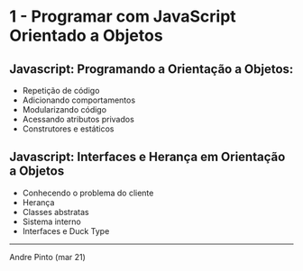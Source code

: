# 1 - Programar com JavaScript Orientado a Objetos 
## Javascript: Programando a Orientação a Objetos:
* Repetição de código
* Adicionando comportamentos
* Modularizando código
* Acessando atributos privados
* Construtores e estáticos

## Javascript: Interfaces e Herança em Orientação a Objetos
* Conhecendo o problema do cliente
* Herança
* Classes abstratas
* Sistema interno
* Interfaces e Duck Type

---
Andre Pinto (mar 21)
